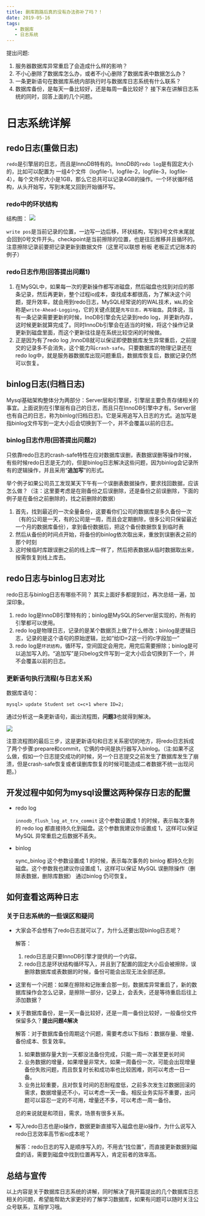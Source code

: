 ```yaml
---
title: 删库跑路后真的没有办法弥补了吗？！
date: 2019-05-16
tags:
   - 数据库
   - 日志系统
---
```


提出问题:

1. 服务器数据库异常重启了会造成什么样的影响？
2. 不小心删除了数据库怎么办，或者不小心删除了数据库表中数据怎么办？
3. 一条更新语句在数据库系统内部执行时与数据库日志系统有什么联系？
4. 数据库备份，是每天一备比较好，还是每周一备比较好？
接下来在讲解日志系统的同时，回答上面的几个问题。

# 日志系统详解
## redo日志(重做日志)
   `redo`是引擎层的日志，而且是InnoDB特有的。InnoDB的`redo log`是有固定大小的，比如可以配置为 一组4个文件（logfile-1，logfile-2，logfile-3，logfile-4），每个文件的大小是1GB，那么它总共可以记录4GB的操作。一个环状循环结构，从头开始写，写到末尾又回到开始循环写。

### redo中的环状结构

结构图：
![](http://img.xiaogangzai.cn/database_logSystem01.png)

`write pos`是当前记录的位置，一边写一边后移，环状结构，写到3号文件末尾就会回到0号文件开头。checkpoint是当前擦除的位置，也是往后推移并且循环的。注意擦除记录前要把记录更新到数据文件（这里可以联想 粉板 老板正式记账本的例子）

### redo日志作用(**回答提出问题1**)

 1. 在MySQL中，如果每一次的更新操作都写进磁盘，然后磁盘也找到对应的那条记录，然后再更新，整个过程io成本，查找成本都很高，为了解决这个问题，提升效率，就会用到redo日志，MySQL经常说的的WAL技术，`WAL`的全称是`write-Ahead-Logging`，它的关键点就是`先写日志，再写磁盘`。具体说，当有一条记录需要更新的时候，InoDB引擎会先记录到redo log，并更新内存，这时候更新就算完成了。同时InnoDb引擎会在适当的时候，将这个操作记录更新到磁盘里面，而这个更新往往是在系统比较空闲的时候做。
 2. 正是因为有了redo log ,InnoDB就可以保证即使数据库发生异常重启，之前提交的记录多不会消失，这个能力叫`crash-safe`。只要数据库的物理记录还在redo log中，就是服务器数据库出现问题重启，数据库恢复后，数据记录仍然可以恢复。



## binlog日志(归档日志)

Mysql基础架构整体分为两部分：Server层和引擎层，引擎层主要负责存储相关的事宜。上面说到在引擎层有自己的日志，而且只在InnoDB引擎中才有。Server层也有自己的日志，称为binlog(归档日志)。它是采用追写入日志的方式。追加写是指binlog文件写到一定大小后会切换到下一个，并不会覆盖以前的日志。
    
### binlog日志作用(**回答提出问题2**)

只依靠redo日志的crash-safe特性在应对数据库误删，表数据误删等操作时候，有些时候redo日志是无力的，但是binlog日志解决这些问题，因为binlog会记录所有的逻辑操作，并且采用“**追加写**”的形式。

举个例子如果公司员工发现某天下午有一个误删表数据操作，要求找回数据，应该怎么做？（注：这里要考虑是在刚备份之后误删除，还是备份之前误删除，下面的例子是在备份之前删除的，找之前删除的数据）

1. 首先，找到最近的一次全量备份，这要看你们公司的数据库是多久备份一次（有的公司是一天，有的公司是一周，而且会定期删除，很多公司只保留最近一个月的数据库备份），拿到备份数据后，把这个备份数据恢复到临时表
2. 然后从备份的时间点开始，将备份的binlog依次取出来，重放到误删表之前的那个时刻
3. 这时候临时库跟误删之前的线上库一样了，然后把表数据从临时数据取出来，按需恢复到线上库去。

   
   
## redo日志与binlog日志对比
redo日志与binlog日志有哪些不同？
其实上面好多都提到过，再次总结一遍，加深印象。
1. redo log是InnoDB引擎特有的；binlog是MySQL的Server层实现的，所有的引擎都可以使用。
2. redo log是物理日志，记录的是某个数据页上做了什么修改；binlog是逻辑日志，记录的是这个语句的原始逻辑，比如“给ID=2这一行的c字段加一”
3. redo log是`环状结构`，循环写，空间固定会用完，用完后需要擦除；binlog是可以追加写入的。“追加写”是只belog文件写到一定大小后会切换到下一个，并不会覆盖以前的日志。
### 更新语句执行流程(与日志关系)

数据库语句：

```
mysql> update Student set c=c+1 where ID=2;

```
通过分析这一条更新语句，画出流程图，**问题3**也就得到解决。

![](http://img.xiaogangzai.cn/database_logSystem02.png)

注意流程图的最后三步，这是更新语句和日志关系密切的地方，将redo日志拆成了两个步骤:prepare和commit，它俩的中间是执行器写入binlog。（注:如果不这么做，假如一个日志提交成功的时候，另一个日志提交之前发生了数据库发生了崩溃，但是crash-safe恢复或者误删库恢复的时候可能造成二者数据不统一出现问题。）

## 开发过程中如何为mysql设置这两种保存日志的配置

- redo log

    `innodb_flush_log_at_trx_commit` 这个参数设置成 1 的时候，表示每次事务的 redo log 都直接持久化到磁盘。这个参数我建议你设置成 1，这样可以保证 MySQL 异常重启之后数据不丢失。

- binlog 

    sync_binlog 这个参数设置成 1 的时候，表示每次事务的 binlog 都持久化到磁盘。这个参数我也建议你设置成 1，这样可以保证 MySQL 误删除操作（删除表数据，删除库数据） 通过binlog 仍可恢复。

## 如何查看这两种日志

### 关于日志系统的一些误区和疑问
- 大家会不会想有了redo日志就可以了，为什么还要出现binlog日志呢？

    解答：
    1. redo日志是只要InnoDB引擎才提供的一个内容。
    2. redo日志是环状结构循环写入，并且到了配置的固定大小后会被擦除，误删除数据库或表数据的时候，备份可能会出现无法全部还原。
- 这里有一个问题：如果在擦除和记账重合那一刻，数据库异常重启了，新的数据库操作会怎么记录，是擦除一部分，记录上，会丢失，还是等待重启后往上添加数据？

- 关于数据库备份，是一天一备比较好，还是一周一备份比较好，一般备份文件保留多久？**提出问题4解决**

    解答：对于数据库备份周期这个问题，需要考虑以下指标：数据存量、增量、备份成本、恢复效率。
    
    1. 如果数据存量大到一天都没法备份完成，只能一周一次甚至更长时间
    2. 业务数据的增量，如果增量非常大，如果一周备份一次，可能会出现增量备份失败问题，而且恢复时长和成功率也比较困难，则可以考虑一日一备。
    3. 业务比较重要，且对恢复时间的忍耐程度低，之前多次发生过数据回滚的需求，数据增量还不小，可以考虑一天一备。相反业务实际不重要，出问题可以容忍一定的不可用，增量还不多，可以考虑一周一备份。

    总的来说就是和项目，需求，场景有很多关系。
- 写入redo日志也是io操作，数据更新直接写入磁盘也是io操作，为什么说写入redo日志效率高节省io成本呢？

     解答：redo日志的写入是顺序写入的，不用去“找位置”，而直接更新数据到磁盘的话，需要到磁盘中找到位置再写入，肯定前者的效率高。
## 总结与宣传
  以上内容是关于数据库日志系统的讲解，同时解决了我开篇提出的几个数据库日志相关的问题，希望能帮助大家更好的了解学习数据库，如果有问题可以随时关注公众号联系，互相学习哦。

